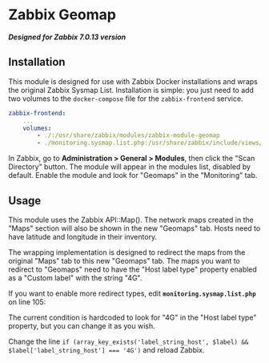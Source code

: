 # Zabbix Geomap
***Designed for Zabbix 7.0.13 version***

## Installation
This module is designed for use with Zabbix Docker installations and wraps the original Zabbix Sysmap List.
Installation is simple: you just need to add two volumes to the `docker-compose` file for the `zabbix-frontend` service.

```yaml
zabbix-frontend:
    ...
    volumes:
        - ./:/usr/share/zabbix/modules/zabbix-module-geomap
        - ./monitoring.sysmap.list.php:/usr/share/zabbix/include/views/monitoring.sysmap.list.php
```

In Zabbix, go to **Administration > General > Modules**, then click the "Scan Directory" button.
The module will appear in the modules list, disabled by default.
Enable the module and look for "Geomaps" in the "Monitoring" tab.

## Usage
This module uses the Zabbix API::Map(). The network maps created in the "Maps" section will also be shown in the new "Geomaps" tab.
Hosts need to have latitude and longitude in their inventory.

The wrapping implementation is designed to redirect the maps from the original "Maps" tab to this new "Geomaps" tab.
The maps you want to redirect to "Geomaps" need to have the "Host label type" property enabled as a "Custom label" with the string "4G".

If you want to enable more redirect types, edit **`monitoring.sysmap.list.php`** on line 105:

The current condition is hardcoded to look for "4G" in the "Host label type" property, but you can change it as you wish.

Change the line `if (array_key_exists('label_string_host', $label) && $label['label_string_host'] === '4G')` and reload Zabbix.